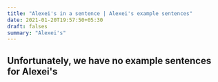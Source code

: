 ```yaml
---
title: "Alexei's in a sentence | Alexei's example sentences"
date: 2021-01-20T19:57:50+05:30
draft: falses
summary: "Alexei's"
---
```

## Unfortunately, we have no example sentences for Alexei's                 
